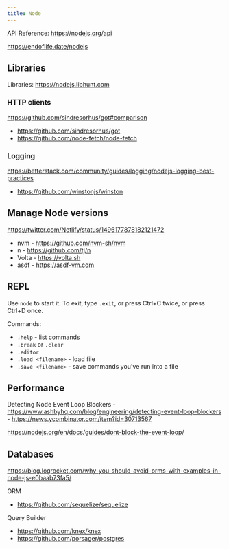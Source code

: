 ```yaml
---
title: Node
---
```


API Reference: https://nodejs.org/api

https://endoflife.date/nodejs

## Libraries

Libraries: https://nodejs.libhunt.com

### HTTP clients

https://github.com/sindresorhus/got#comparison

- https://github.com/sindresorhus/got
- https://github.com/node-fetch/node-fetch

### Logging

https://betterstack.com/community/guides/logging/nodejs-logging-best-practices

- https://github.com/winstonjs/winston

## Manage Node versions

https://twitter.com/Netlify/status/1496177878182121472

- nvm - https://github.com/nvm-sh/nvm
- n - https://github.com/tj/n
- Volta - https://volta.sh
- asdf - https://asdf-vm.com

## REPL

Use `node` to start it. To exit, type `.exit`, or press Ctrl+C twice, or press Ctrl+D once.

Commands:

- `.help` - list commands
- `.break` or `.clear`
- `.editor`
- `.load <filename>` - load file
- `.save <filename>` - save commands you've run into a file

## Performance

Detecting Node Event Loop Blockers - https://www.ashbyhq.com/blog/engineering/detecting-event-loop-blockers - https://news.ycombinator.com/item?id=30713567

https://nodejs.org/en/docs/guides/dont-block-the-event-loop/

## Databases

https://blog.logrocket.com/why-you-should-avoid-orms-with-examples-in-node-js-e0baab73fa5/

ORM

- https://github.com/sequelize/sequelize

Query Builder

- https://github.com/knex/knex
- https://github.com/porsager/postgres
